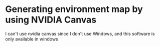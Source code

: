 # Generating environment map by using NVIDIA Canvas

I can't use nvidia canvas since I don't use Windows, and this software is only available in windows